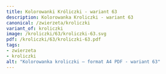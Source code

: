 ```yaml
---
title: Kolorowanki Króliczki - wariant 63
description: Kolorowanka Kroliczki - wariant 63
canonical: /zwierzeta/kroliczki
variant_of: kroliczki
image: /kroliczki/63/kroliczki-63.svg
pdf: /kroliczki/63/kroliczki-63.pdf
tags:
- zwierzeta
- kroliczki
alt: "Kolorowanka kroliczki – format A4 PDF - wariant 63"
---
```

